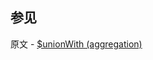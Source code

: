 ## 参见

原文 - [$unionWith (aggregation)]( https://docs.mongodb.com/manual/reference/operator/aggregation/unionWith/ )

